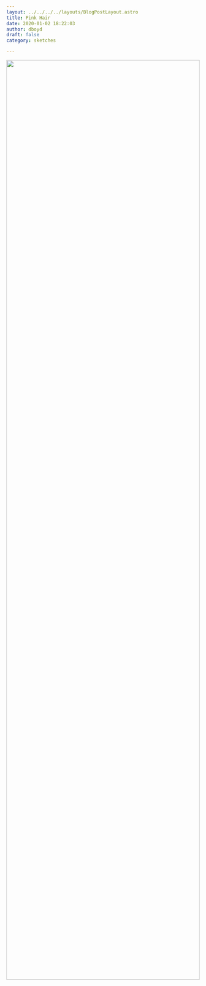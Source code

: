 ```yaml
---
layout: ../../../../layouts/BlogPostLayout.astro
title: Pink Hair
date: 2020-01-02 18:22:03
author: dboyd
draft: false
category: sketches

---
```

<img
srcset="https://img.selfiespirits.com/images/2020/01/pinkBluePastelFracture002_2000.avif 2000w, https://img.selfiespirits.com/images/2020/01/pinkBluePastelFracture002_1080.avif 1080w, https://img.selfiespirits.com/images/2020/01/pinkBluePastelFracture002_720.avif 720w, https://img.selfiespirits.com/images/2020/01/pinkBluePastelFracture002_480.avif 480w"
sizes="(max-width: 2000px) 100vw, (max-width: 1080px) 100vw, (max-width: 720px) 100vw, (max-width: 480px) 100vw"
src="https://img.selfiespirits.com/images/2020/01/pinkBluePastelFracture002.jpg"
alt=""
style="width: clamp(0px, 100%, 2400px); height: auto;"
/>

